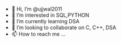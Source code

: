 - 👋 Hi, I’m @ujjwal2011
- 👀 I’m interested in SQL,PYTHON
- 🌱 I’m currently learning DSA
- 💞️ I’m looking to collaborate on C, C++, DSA
- 📫 How to reach me ...

<!---
ujjwal2011/ujjwal2011 is a ✨ special ✨ repository because its `README.md` (this file) appears on your GitHub profile.
You can click the Preview link to take a look at your changes.
--->
